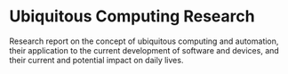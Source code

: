 # Ubiquitous Computing Research
Research report on the concept of ubiquitous computing and automation, 
their application to the current development of software and devices, 
and their current and potential impact on daily lives.  
